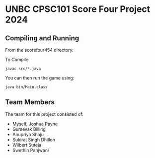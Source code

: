 # UNBC CPSC101 Score Four Project 2024

## Compiling and Running

From the scorefour454 directory:

To Compile

`javac src/*.java`

You can then run the game using:

`java bin/Main.class`

## Team Members

The team for this project consisted of:

- Myself, Joshua Payne
- Gursevak Billing
- Anupriya Shaju
- Sukirat Singh Dhillon
- Wilbert Suteja
- Swethin Panjwani

